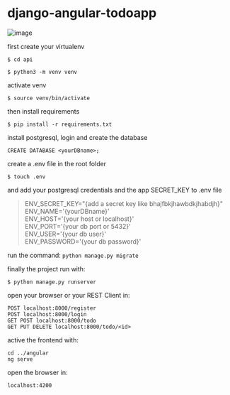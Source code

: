 # django-angular-todoapp

![image](https://user-images.githubusercontent.com/67972962/195392713-3e33117e-e732-46ca-9303-06562adbcb4d.png)


first create your virtualenv

`$ cd api`

`$ python3 -m venv venv`

activate venv

`$ source venv/bin/activate`

then install requirements

`$ pip install -r requirements.txt`

install postgresql, login and create the database

`CREATE DATABASE <yourDBname>;`

create a .env file in the root folder

`$ touch .env`

and add your postgresql credentials and the app SECRET_KEY to .env file

>ENV_SECRET_KEY="{add a secret key like bhajfbkjhawbdkjhabdjh}"\
ENV_NAME='{yourDBname}'\
ENV_HOST='{your host or localhost}'\
ENV_PORT='{your db port or 5432}'\
ENV_USER='{your db user}'\
ENV_PASSWORD='{your db password}'

run the command:
`python manage.py migrate`

finally the project run with: 

`$ python manage.py runserver`

open your browser or your REST Client in: 

`POST localhost:8000/register`\
`POST localhost:8000/login`\
`GET POST localhost:8000/todo`\
`GET PUT DELETE localhost:8000/todo/<id>`

active the frontend with:

`cd ../angular`\
`ng serve`

open the browser in:

`localhost:4200`
